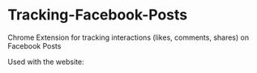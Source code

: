 # Tracking-Facebook-Posts
Chrome Extension for tracking interactions (likes, comments, shares) on Facebook Posts

Used with the website: 
